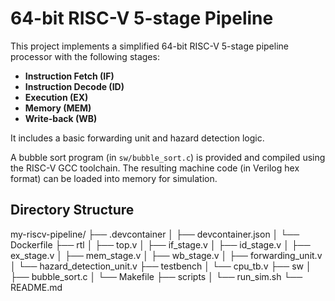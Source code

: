 # 64-bit RISC-V 5-stage Pipeline

This project implements a simplified 64-bit RISC-V 5-stage pipeline processor with the following stages:

- **Instruction Fetch (IF)**
- **Instruction Decode (ID)**
- **Execution (EX)**
- **Memory (MEM)**
- **Write-back (WB)**

It includes a basic forwarding unit and hazard detection logic.

A bubble sort program (in `sw/bubble_sort.c`) is provided and compiled using the RISC-V GCC toolchain. The resulting machine code (in Verilog hex format) can be loaded into memory for simulation.

## Directory Structure

my-riscv-pipeline/ ├── .devcontainer │ ├── devcontainer.json │ └── Dockerfile ├── rtl │ ├── top.v │ ├── if_stage.v │ ├── id_stage.v │ ├── ex_stage.v │ ├── mem_stage.v │ ├── wb_stage.v │ ├── forwarding_unit.v │ └── hazard_detection_unit.v ├── testbench │ └── cpu_tb.v ├── sw │ ├── bubble_sort.c │ └── Makefile ├── scripts │ └── run_sim.sh └── README.md
